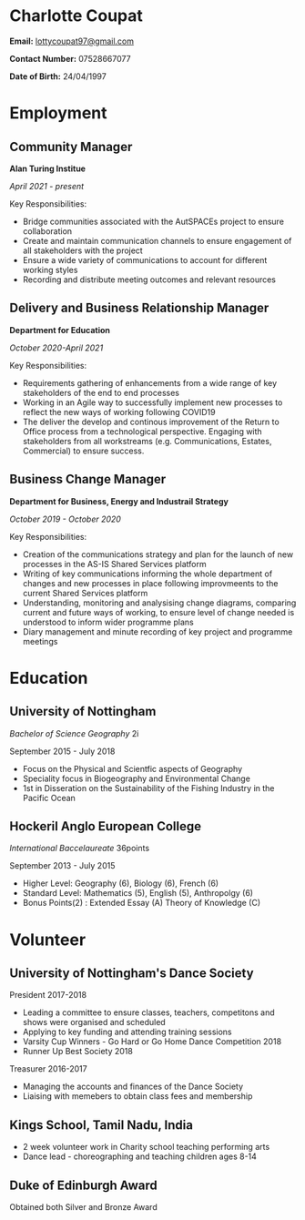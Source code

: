 # Charlotte Coupat

**Email:** lottycoupat97@gmail.com

**Contact Number:** 07528667077

**Date of Birth:** 24/04/1997
	
# Employment 

## Community Manager

**Alan Turing Institue** <p> *April 2021 - present*

Key Responsibilities:
* Bridge communities associated with the AutSPACEs project to ensure collaboration
* Create and maintain communication channels to ensure engagement of all stakeholders with the project
* Ensure a wide variety of communications to account for different working styles 
* Recording and distribute meeting outcomes and relevant resources 

## Delivery and Business Relationship Manager

**Department for Education** <p> *October 2020-April 2021* 

Key Responsibilities:
* Requirements gathering of enhancements from a wide range of key stakeholders of the end to end processes
* Working in an Agile way to successfully implement new processes to reflect the new ways of working following COVID19
* The deliver the develop and continous improvement of the Return to Office process from a technological perspective. Engaging with stakeholders from all workstreams (e.g. Communications, Estates, Commercial) to ensure success. 

## Business Change Manager

**Department for Business, Energy and Industrail Strategy** <p> *October 2019 - October 2020*

Key Responsibilities: 
* Creation of the communications strategy and plan for the launch of new processes in the AS-IS Shared Services platform
* Writing of key communications informing the whole department of changes and new processes in place following improvmeents to the current Shared Services platform
* Understanding, monitoring and analysising change diagrams, comparing current and future ways of working, to ensure level of change needed is understood to inform wider programme plans
* Diary management and minute recording of key project and programme meetings

# Education 

## University of Nottingham

*Bachelor of Science Geography* 2i <p> September 2015 - July 2018 <p> 
	
* Focus on the Physical and Scientfic aspects of Geography
* Speciality focus in Biogeography and Environmental Change
* 1st in Disseration on the Sustainability of the Fishing Industry in the Pacific Ocean

## Hockeril Anglo European College 

*International Baccelaureate* 36points <p> September 2013 - July 2015

* Higher Level: Geography (6), Biology (6), French (6) 
* Standard Level: Mathematics (5), English (5), Anthropolgy (6) 
* Bonus Points(2) : Extended Essay (A) Theory of Knowledge (C) 


# Volunteer

## University of Nottingham's Dance Society

President 2017-2018 
* Leading a committee to ensure classes, teachers, competitons and shows were organised and scheduled 
* Applying to key funding and attending training sessions 
* Varsity Cup Winners - Go Hard or Go Home Dance Competition 2018
* Runner Up Best Society 2018 

Treasurer 2016-2017
* Managing the accounts and finances of the Dance Society 
* Liaising with memebers to obtain class fees and membership 

## Kings School, Tamil Nadu, India
* 2 week volunteer work in Charity school teaching performing arts 
* Dance lead - choreographing and teaching children ages 8-14 

## Duke of Edinburgh Award

Obtained both Silver and Bronze Award
